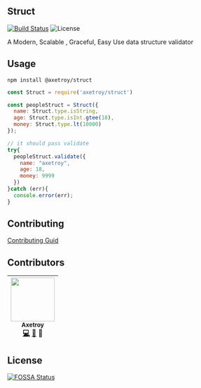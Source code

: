 ## Struct

[![Build Status](https://travis-ci.org/axetroy/struct.svg?branch=master)](https://travis-ci.org/axetroy/struct)
![License](https://img.shields.io/badge/license-Apache-green.svg)

A Modern, Scalable , Graceful, Easy Use data structure validator

## Usage

```npm
npm install @axetroy/struct
```

```javascript
const Struct = require('axetroy/struct')

const peopleStruct = Struct({
  name: Struct.type.isString,
  age: Struct.type.isInt.gtee(18),
  money: Struct.type.lt(10000)
});

// it should pass validate
try{
  peopleStruct.validate({
    name: "axetroy",
    age: 18,
    money: 9999
  })
}catch (err){
  console.error(err);
}

```

### 

## Contributing

[Contributing Guid](https://github.com/axetroy/struct/blob/master/CONTRIBUTING.md)

## Contributors

<!-- ALL-CONTRIBUTORS-LIST:START - Do not remove or modify this section -->
| [<img src="https://avatars1.githubusercontent.com/u/9758711?v=3" width="100px;"/><br /><sub>Axetroy</sub>](http://axetroy.github.io)<br />[💻](https://github.com/axetroy/Github/commits?author=axetroy) [🐛](https://github.com/axetroy/struct/issues?q=author%3Aaxetroy) 🎨 |
| :---: |
<!-- ALL-CONTRIBUTORS-LIST:END -->

## License

[![FOSSA Status](https://app.fossa.io/api/projects/git%2Bgithub.com%2Faxetroy%2Fstruct.svg?type=large)](https://app.fossa.io/projects/git%2Bgithub.com%2Faxetroy%2Fstruct?ref=badge_large)
